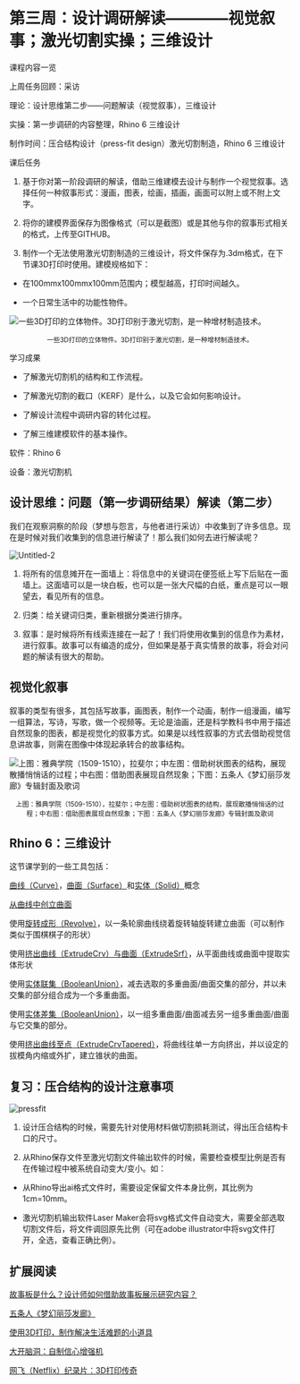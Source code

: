 # 第三周：设计调研解读————视觉叙事；激光切割实操；三维设计

课程内容一览

上周任务回顾：采访

理论：设计思维第二步——问题解读（视觉叙事），三维设计

实操：第一步调研的内容整理，Rhino 6 三维设计

制作时间：压合结构设计（press-fit design）激光切割制造，Rhino 6 三维设计

课后任务

1. 基于你对第一阶段调研的解读，借助三维建模去设计与制作一个视觉叙事。选择任何一种叙事形式：漫画，图表，绘画，插画，画面可以附上或不附上文字。

2. 将你的建模界面保存为图像格式（可以是截图）或是其他与你的叙事形式相关的格式，上传至GITHUB。

3. 制作一个无法使用激光切割制造的三维设计，将文件保存为.3dm格式，在下节课3D打印时使用。建模规格如下：

* 在100mmx100mmx100mm范围内；模型越高，打印时间越久。

* 一个日常生活中的功能性物件。

![一些3D打印的立体物件。3D打印别于激光切割，是一种增材制造技术。](https://user-images.githubusercontent.com/47165282/111967924-92f42980-8b33-11eb-9a2c-7766cfb50991.jpg)

<div align="center"><small>一些3D打印的立体物件。3D打印别于激光切割，是一种增材制造技术。</small></div>

学习成果

* 了解激光切割机的结构和工作流程。

* 了解激光切割的截口（KERF）是什么，以及它会如何影响设计。

* 了解设计流程中调研内容的转化过程。

* 了解三维建模软件的基本操作。

软件：Rhino 6

设备：激光切割机

## 设计思维：问题（第一步调研结果）解读（第二步）

我们在观察洞察的阶段（梦想与怨言，与他者进行采访）中收集到了许多信息。现在是时候对我们收集到的信息进行解读了！那么我们如何去进行解读呢？

![Untitled-2](https://user-images.githubusercontent.com/47165282/111975901-0ef26f80-8b3c-11eb-9393-dbcd8acee5cd.jpg)

1. 将所有的信息摊开在一面墙上：将信息中的关键词在便签纸上写下后贴在一面墙上。这面墙可以是一块白板，也可以是一张大尺幅的白纸，重点是可以一眼望去，看见所有的信息。

2. 归类：给关键词归类，重新根据分类进行排序。

3. 叙事：是时候将所有线索连接在一起了！我们将使用收集到的信息作为素材，进行叙事。故事可以有编造的成分，但如果是基于真实情景的故事，将会对问题的解读有很大的帮助。

## 视觉化叙事

叙事的类型有很多，其包括写故事，画图表，制作一个动画，制作一组漫画，编写一组算法，写诗，写歌，做一个视频等。无论是油画，还是科学教科书中用于描述自然现象的图表，都是视觉化的叙事方式。如果是以线性叙事的方式去借助视觉信息讲故事，则需在图像中体现起承转合的故事结构。

![上图：雅典学院（1509-1510），拉斐尔；中左图：借助树状图表的结构，展现散播悄悄话的过程；中右图：借助图表展现自然现象；下图：五条人《梦幻丽莎发廊》专辑封面及歌词](https://user-images.githubusercontent.com/47165282/111967533-211be000-8b33-11eb-9890-d2fbd9a07d33.jpg)

<div align="center"><small>上图：雅典学院（1509-1510），拉斐尔；中左图：借助树状图表的结构，展现散播悄悄话的过程；中右图：借助图表展现自然现象；下图：五条人《梦幻丽莎发廊》专辑封面及歌词</small></div>


## Rhino 6：三维设计

这节课学到的一些工具包括：

[曲线（Curve）](https://docs.mcneel.com/rhino/6/help/zh-cn/seealso/sak_curve.htm)，[曲面（Surface）](https://docs.mcneel.com/rhino/6/help/zh-cn/seealso/sak_surface.htm)和[实体（Solid）](https://docs.mcneel.com/rhino/6/help/zh-cn/seealso/sak_solid.htm)概念

[从曲线中创立曲面](http://docs.mcneel.com/rhino/5/usersguide/zh-tw/html/ch-06_surfacefromcurve.htm)

使用[旋转成形（Revolve）](https://docs.mcneel.com/rhino/6/help/zh-cn/commands/revolve.htm)，以一条轮廓曲线绕着旋转轴旋转建立曲面（可以制作类似于围棋棋子的形状）

使用[挤出曲线（ExtrudeCrv）与曲面（ExtrudeSrf）](https://docs.mcneel.com/rhino/6/help/zh-cn/seealso/sak_extrude.htm)，从平面曲线或曲面中提取实体形状

使用[实体联集（BooleanUnion）](https://docs.mcneel.com/rhino/6/help/zh-cn/commands/booleanunion.htm)，减去选取的多重曲面/曲面交集的部分，并以未交集的部分组合成为一个多重曲面。

使用[实体差集（BooleanUnion）](https://docs.mcneel.com/rhino/6/help/zh-cn/commands/booleanunion.htm#BooleanDifference)，以一组多重曲面/曲面减去另一组多重曲面/曲面与它交集的部分。

使用[挤出曲线至点（ExtrudeCrvTapered）](http://docs.mcneel.com/rhino/5/help/en-us/commands/extrudecrvtapered.htm)，将曲线往单一方向挤出，并以设定的拔模角内缩或外扩，建立锥状的曲面。

## 复习：压合结构的设计注意事项

![pressfit](https://user-images.githubusercontent.com/47165282/111976666-d4d59d80-8b3c-11eb-9418-004ec4ea7907.jpg)

1. 设计压合结构的时候，需要先针对使用材料做切割损耗测试，得出压合结构卡口的尺寸。

2. 从Rhino保存文件至激光切割文件输出软件的时候，需要检查模型比例是否有在传输过程中被系统自动变大/变小。如：

* 从Rhino导出ai格式文件时，需要设定保留文件本身比例，其比例为1cm=10mm。

* 激光切割机输出软件Laser Maker会将svg格式文件自动变大，需要全部选取切割文件后，将文件调回原先比例（可在adobe illustrator中将svg文件打开，全选，查看正确比例）。

## 扩展阅读

[故事板是什么？设计师如何借助故事板展示研究内容？](https://www.bilibili.com/video/BV1CJ411m7D9/?spm_id_from=333.788.recommend_more_video.10)

[五条人《梦幻丽莎发廊》](https://www.bilibili.com/video/BV1Sp4y1v7ho?p=2)

[使用3D打印，制作解决生活难题的小道具](https://www.bilibili.com/video/BV1qy4y1E7PJ?from=search&seid=8758299451899162487)

[大开脑洞：自制信心增强机](https://www.bilibili.com/video/BV1MJ411472R?from=search&seid=8758299451899162487)

[网飞（Netflix）纪录片：3D打印传奇](https://www.bilibili.com/video/BV16J411u7ug?from=search&seid=15389234179036109406)
